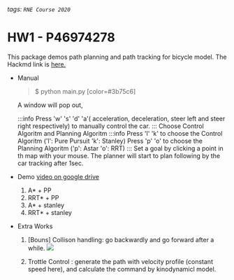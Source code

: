 ###### tags: `RNE Course 2020`
# HW1 - P46974278
This package demos path planning and path tracking for bicycle model.
The Hackmd link is [here.](https://hackmd.io/M2MxtGUSTC-tq8YLD5xCkQ?both)

- Manual
    > $ python main.py [color=#3b75c6]

    A window will pop out,

    :::info 
    Press 'w' 's' 'd' 'a'( acceleration, deceleration, steer left and steer right respectively) to manually control the car. 
    :::
    Choose Control Algoritm and Planning Algoritm
    :::info
    Press 'l' 'k' to choose the Control Algoritm ('l': Pure Pursuit 'k': Stanley)
    Press 'p' 'o'  to choose the Planning Algoritm ('p': Astar 'o': RRT)
    :::
    Set a goal by clicking a point in th map with your mouse. The planner will start to plan following by the car tracking after 1sec. 
    
- Demo 
    [video on google drive](https://https://drive.google.com/drive/folders/1AWsN9_UpGO7M9cbSHntI0e7NPP5wK_mU?usp=sharing)
    1. A* + PP
    2. RRT* + PP
    3. A* + stanley
    4. RRT* + stanley 

- Extra Works
  1. [Bouns] Collison handling: go backwardly and go forward after a while.
![](https://i.imgur.com/CGmsfeu.png)

  2. Trottle Control : generate the path with velocity profile (constant speed here), and calculate the command by kinodynamicl model.
